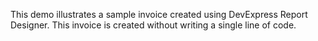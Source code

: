 This demo illustrates a sample invoice created using DevExpress Report Designer. This invoice is created without writing a single line of code.